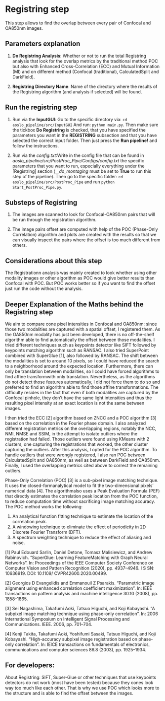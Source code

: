 # Registring step

This step allows to find the overlap between every pair of Confocal and OA850nm images.

## Parameters explanation

1. **Do Registring Analysis**: Whether or not to run the total Registring analysis that look for the overlap metrics by the traditional method POC but also with Enhanced Cross-Correlation (ECC) and Mutual Information (MI) and on different method (Confocal (traditional), CalculatedSplit and DarkField).

2. **Registring Directory Name**: Name of the directory where the results of the Registring algorithm (and analysis if selected) will be found.

## Run the registring step

1. Run via the **InputGUI**: Go to the specific directory via: `cd aoslo_pipeline/src/InputGUI` And run: `python main.py`. Then make sure the tickbox **Do Registring** is checked, that you have specified the parameters you want in the **REGISTRING** subsection and that you have selected the correct input folder. Then just press the **Run pipeline!** and follow the instructions.

2. Run via the *config.txt*:Write in the config file that can be found in *aoslo_pipeline/src/PostProc_Pipe/Configs/config.txt* the specific parameters that you want to run, especially everything under the [Registring] section (*__do_montaging* must be set to **True** to run this step of the pipeline). Then go to the specific folder: `cd aoslo_pipeline/src/PostProc_Pipe` and run `python Start_PostProc_Pipe.py`.

## Substeps of Registring

1. The images are scanned to look for Confocal-OA850nm pairs that will be run through the registration algorithm.

2. The image pairs offset are computed with help of the POC (Phase-Only Correlation) algorithm and plots are created with the results so that we can visually inspect the pairs where the offset is too much different from others.

## Considerations about this step

The Registrationn analysis was mainly created to look whether using other modality images or other algorithm as POC would give better results than Confocal with POC. But POC works better so if you want to find the offset just run the code without the analysis.

## Deeper Explanation of the Maths behind the Registring step

We aim to compare cone pixel intensities in Confocal and OA850nm: since those two modalities are captured with a spatial offset, I registered them. As the OA850nm modality has just been developed, there is no off-the-shelf algorithm able to find automatically the offset between those modalities. I tried different techniques such as keypoints detector like SIFT followed by keypoints matching algorithm such as RANSAC. I also tried SuperPoint combined with SuperGlue [1], also followed by RANSAC. The shift between the modalities is set to around 10 pixels, so I could have reduced the search to a neighborhood around the expected location. Furthermore, there can only be translation between modalities, so I could have forced algorithms to find affine transformwith only translation. Nevertheless, as the algorithms do not detect those features automatically, I did not force them to do so and preferred to find an algorithm able to find those affine transformations. The difficulty resides in the fact that even if both modalities are captured by the Confocal pinhole, they don’t have the same light intensities and thus the resulting pixel intensity at an exact location is not the same between images.

I then tried the ECC [2] algorithm based on ZNCC and a POC algorithm [3] based on the correlation in the Fourier phase domain. I also analyzed different registration metrics on the overlapping regions, notably the NCC, NMI, NMSE and SSIM, in the attempt to isolate outliers where the registration had failed. Those outliers were found using KMeans with 2 clusters, one capturing the registrations that worked, the other cluster capturing the outliers. After this analysis, I opted for the POC algorithm. To handle outliers that were wrongly registered, I also ran POC between CalculatedSplit and OA850nm, as well as between DarkField and OA850nm. Finally, I used the overlapping metrics cited above to correct the remaining outliers.

Phase-Only Correlation (POC) [3] is a sub-pixel image matching technique. It uses the closed-formanalytical model to fit the two-dimensional pixels’ numerical data [4]. The algorithmalso uses a Peak Evaluation Formula (PEF) that directly estimates the correlation peak location from the POC function, to reduce computation time without sacrificing image matching accuracy. The POC method works the following:

1. An analytical function fitting technique to estimate the location of the correlation peak.
2. A windowing technique to eliminate the effect of periodicity in 2D Discrete Fourier Transform (DFT).
3. A spectrum weighting technique to reduce the effect of aliasing and noise.

[1] Paul Edouard Sarlin, Daniel Detone, Tomasz Malisiewicz, and Andrew Rabinovich. “SuperGlue: Learning FeatureMatching with Graph Neural Networks”. In: Proceedings of the IEEE Computer Society Conference on Computer Vision and Pattern Recognition (2020), pp. 4937–4946. I S SN: 10636919. DOI: 10.1109/ CVPR42600.2020.00499.

[2] Georgios D Evangelidis and Emmanouil Z Psarakis. “Parametric image alignment using enhanced correlation coefficient maximization”. In: IEEE transactions on pattern analysis and machine intelligence 30.10 (2008), pp. 1858–1865.

[3] Sei Nagashima, Takafumi Aoki, Tatsuo Higuchi, and Koji Kobayashi. “A subpixel image matching technique using phase-only correlation”. In: 2006 International Symposium on Intelligent Signal Processing and Communications. IEEE. 2006, pp. 701–704.

[4] Kenji Takita, Takafumi Aoki, Yoshifumi Sasaki, Tatsuo Higuchi, and Koji Kobayashi. “High-accuracy subpixel image registration based on phase-only correlation”. In: IEICE transactions on fundamentals of electronics, communications and computer sciences 86.8 (2003), pp. 1925–1934.

## For developers:

About Registring: SIFT, Super-Glue or other techniques that use keypoints detectors do not work (most have been tested) because they cones look way too much like each other. That is why we use POC which looks more to the structure and is able to find the offset between the images.
